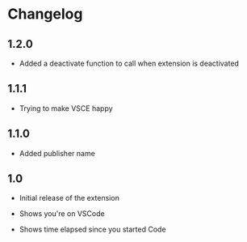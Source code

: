 # Changelog

## 1.2.0

-   Added a deactivate function to call when extension is deactivated

## 1.1.1

-   Trying to make VSCE happy

## 1.1.0

-   Added publisher name

## 1.0

-   Initial release of the extension

-   Shows you're on VSCode

-   Shows time elapsed since you started Code
